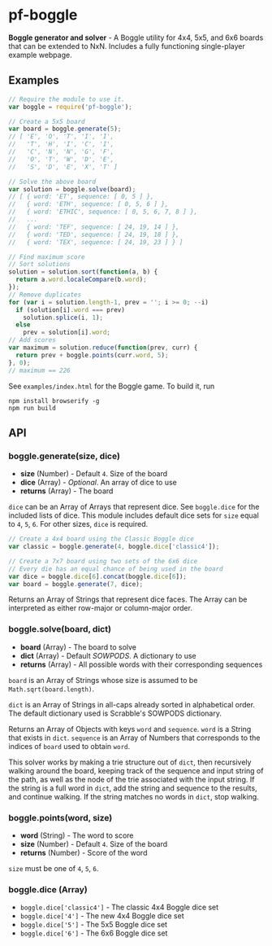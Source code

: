 # pf-boggle

**Boggle generator and solver** - A Boggle utility for 4x4, 5x5, and 6x6 boards that can be extended to NxN. Includes a fully functioning single-player example webpage.

## Examples

```javascript
// Require the module to use it.
var boggle = require('pf-boggle');

// Create a 5x5 board
var board = boggle.generate(5);
// [ 'E', 'O', 'T', 'I', 'I',
//   'T', 'H', 'I', 'C', 'I',
//   'C', 'N', 'N', 'G', 'F',
//   'O', 'T', 'W', 'D', 'E',
//   'S', 'D', 'E', 'X', 'T' ]

// Solve the above board
var solution = boggle.solve(board);
// [ { word: 'ET', sequence: [ 0, 5 ] },
//   { word: 'ETH', sequence: [ 0, 5, 6 ] },
//   { word: 'ETHIC', sequence: [ 0, 5, 6, 7, 8 ] },
//   ...
//   { word: 'TEF', sequence: [ 24, 19, 14 ] },
//   { word: 'TED', sequence: [ 24, 19, 18 ] },
//   { word: 'TEX', sequence: [ 24, 19, 23 ] } ]

// Find maximum score
// Sort solutions
solution = solution.sort(function(a, b) {
  return a.word.localeCompare(b.word);
});
// Remove duplicates
for (var i = solution.length-1, prev = ''; i >= 0; --i)
  if (solution[i].word === prev)
    solution.splice(i, 1);
  else
    prev = solution[i].word;
// Add scores
var maximum = solution.reduce(function(prev, curr) {
  return prev + boggle.points(curr.word, 5);
}, 0);
// maximum == 226
```

See `examples/index.html` for the Boggle game. To build it, run
```
npm install browserify -g
npm run build
```

## API

### boggle.generate(size, dice)

 * **size** (Number) - Default `4`. Size of the board
 * **dice** (Array) - *Optional*. An array of dice to use
 * **returns** (Array) - The board

`dice` can be an Array of Arrays that represent dice. See `boggle.dice` for the included lists of dice. This module includes default dice sets for `size` equal to `4`, `5`, `6`. For other sizes, `dice` is required.

```javascript
// Create a 4x4 board using the Classic Boggle dice
var classic = boggle.generate(4, boggle.dice['classic4']);

// Create a 7x7 board using two sets of the 6x6 dice
// Every die has an equal chance of being used in the board
var dice = boggle.dice[6].concat(boggle.dice[6]);
var board = boggle.generate(7, dice);
```

Returns an Array of Strings that represent dice faces. The Array can be interpreted as either row-major or column-major order.

### boggle.solve(board, dict)

 * **board** (Array) - The board to solve
 * **dict** (Array) - Default *SOWPODS*. A dictionary to use
 * **returns** (Array) - All possible words with their corresponding sequences

`board` is an Array of Strings whose size is assumed to be `Math.sqrt(board.length)`.

`dict` is an Array of Strings in all-caps already sorted in alphabetical order. The default dictionary used is Scrabble's SOWPODS dictionary.

Returns an Array of Objects with keys `word` and `sequence`. `word` is a String that exists in `dict`. `sequence` is an Array of Numbers that corresponds to the indices of `board` used to obtain `word`.

This solver works by making a trie structure out of `dict`, then recursively walking around the board, keeping track of the sequence and input string of the path, as well as the node of the trie associated with the input string. If the string is a full word in `dict`, add the string and sequence to the results, and continue walking. If the string matches no words in `dict`, stop walking.

### boggle.points(word, size)

 * **word** (String) - The word to score
 * **size** (Number) - Default `4`. Size of the board
 * **returns** (Number) - Score of the word

`size` must be one of `4`, `5`, `6`.

### boggle.dice (Array)

 * `boggle.dice['classic4']` - The classic 4x4 Boggle dice set
 * `boggle.dice['4']` - The new 4x4 Boggle dice set
 * `boggle.dice['5']` - The 5x5 Boggle dice set
 * `boggle.dice['6']` - The 6x6 Boggle dice set
